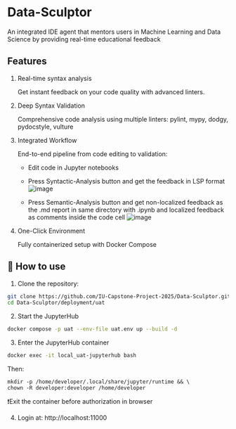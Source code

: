 # Data-Sculptor
An integrated IDE agent that mentors users in Machine Learning and Data Science by providing real-time educational feedback

## Features

1. Real-time syntax analysis
  
    Get instant feedback on your code quality with advanced linters.

2. Deep Syntax Validation
  
    Comprehensive code analysis using multiple linters: pylint, mypy, dodgy, pydocstyle, vulture

3. Integrated Workflow
  
    End-to-end pipeline from code editing to validation:

    - Edit code in Jupyter notebooks

    - Press Syntactic-Analysis button and get the feedback in LSP format
    ![image](https://github.com/user-attachments/assets/a0e800d4-1de5-498c-afec-ca5dff8b8d7c)

    - Press Semantic-Analysis button and get non-localized feedback as the .md report in same directory with .ipynb and localized feedback as comments inside the code cell
    ![image](https://github.com/user-attachments/assets/2ec28aba-7777-473e-a5f0-53c94319f9e6)


4. One-Click Environment

    Fully containerized setup with Docker Compose

## 🚀 How to use

1. Clone the repository:

```bash
git clone https://github.com/IU-Capstone-Project-2025/Data-Sculptor.git
cd Data-Sculptor/deployment/uat
```

2. Start the JupyterHub

```bash
docker compose -p uat --env-file uat.env up --build -d
```

3. Enter the JupyterHub container
```bash
docker exec -it local_uat-jupyterhub bash
```

Then:
```
mkdir -p /home/developer/.local/share/jupyter/runtime && \
chown -R developer:developer /home/developer
```

❗️Exit the container before authorization in browser

4. Login at:
   http://localhost:11000


